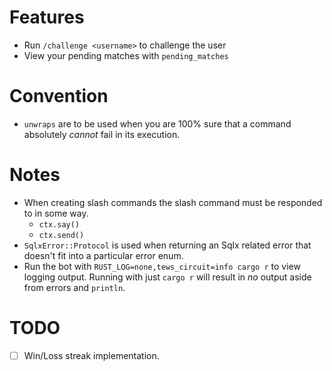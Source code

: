 # Features
- Run `/challenge <username>` to challenge the user
- View your pending matches with `pending_matches`

# Convention
- `unwraps` are to be used when you are 100% sure that a command absolutely *cannot* fail in its execution. 

# Notes
- When creating slash commands the slash command must be responded to in some way.
    - `ctx.say()`
    - `ctx.send()`
- `SqlxError::Protocol` is used when returning an Sqlx related error that doesn't fit into a particular error enum.
- Run the bot with  `RUST_LOG=none,tews_circuit=info cargo r` to view logging output. Running with just `cargo r` will result in *no* output aside from errors and `println`.

# TODO
- [ ] Win/Loss streak implementation.
